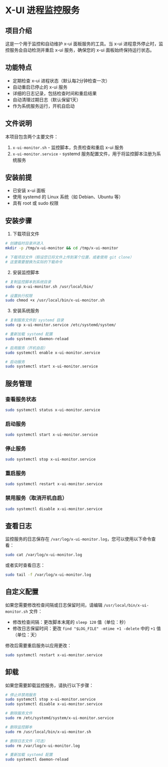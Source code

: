 # X-UI 进程监控服务

## 项目介绍

这是一个用于监控和自动维护 x-ui 面板服务的工具。当 x-ui 进程意外停止时，监控服务会自动检测并重启 x-ui 服务，确保您的 x-ui 面板始终保持运行状态。

## 功能特点

- 定期检查 x-ui 进程状态（默认每2分钟检查一次）
- 自动重启已停止的 x-ui 服务
- 详细的日志记录，包括检查时间和重启结果
- 自动清理过期日志（默认保留1天）
- 作为系统服务运行，开机自启动

## 文件说明

本项目包含两个主要文件：

1. `x-ui-monitor.sh` - 监控脚本，负责检查和重启 x-ui 服务
2. `x-ui-monitor.service` - systemd 服务配置文件，用于将监控脚本注册为系统服务

## 安装前提

- 已安装 x-ui 面板
- 使用 systemd 的 Linux 系统（如 Debian、Ubuntu 等）
- 具有 root 或 sudo 权限

## 安装步骤

1. 下载项目文件

```bash
# 创建临时目录并进入
mkdir -p /tmp/x-ui-monitor && cd /tmp/x-ui-monitor

# 下载项目文件（假设您已将文件上传到某个位置，或者使用 git clone）
# 这里需要替换为实际的下载命令
```

2. 安装监控脚本

```bash
# 复制监控脚本到系统目录
sudo cp x-ui-monitor.sh /usr/local/bin/

# 设置执行权限
sudo chmod +x /usr/local/bin/x-ui-monitor.sh
```

3. 安装系统服务

```bash
# 复制服务文件到 systemd 目录
sudo cp x-ui-monitor.service /etc/systemd/system/

# 重新加载 systemd 配置
sudo systemctl daemon-reload

# 启用服务（开机自启）
sudo systemctl enable x-ui-monitor.service

# 启动服务
sudo systemctl start x-ui-monitor.service
```

## 服务管理

### 查看服务状态

```bash
sudo systemctl status x-ui-monitor.service
```

### 启动服务

```bash
sudo systemctl start x-ui-monitor.service
```

### 停止服务

```bash
sudo systemctl stop x-ui-monitor.service
```

### 重启服务

```bash
sudo systemctl restart x-ui-monitor.service
```

### 禁用服务（取消开机自启）

```bash
sudo systemctl disable x-ui-monitor.service
```

## 查看日志

监控服务的日志保存在 `/var/log/x-ui-monitor.log`，您可以使用以下命令查看：

```bash
sudo cat /var/log/x-ui-monitor.log
```

或者实时查看日志：

```bash
sudo tail -f /var/log/x-ui-monitor.log
```

## 自定义配置

如果您需要修改检查间隔或日志保留时间，请编辑 `/usr/local/bin/x-ui-monitor.sh` 文件：

- 修改检查间隔：更改脚本末尾的 `sleep 120` 值（单位：秒）
- 修改日志保留时间：更改 `find "$LOG_FILE" -mtime +1 -delete` 中的 `+1` 值（单位：天）

修改后需要重启服务以应用更改：

```bash
sudo systemctl restart x-ui-monitor.service
```

## 卸载

如果您需要卸载监控服务，请执行以下步骤：

```bash
# 停止并禁用服务
sudo systemctl stop x-ui-monitor.service
sudo systemctl disable x-ui-monitor.service

# 删除服务文件
sudo rm /etc/systemd/system/x-ui-monitor.service

# 删除监控脚本
sudo rm /usr/local/bin/x-ui-monitor.sh

# 删除日志文件（可选）
sudo rm /var/log/x-ui-monitor.log

# 重新加载 systemd 配置
sudo systemctl daemon-reload
```